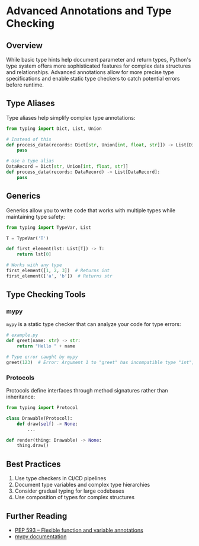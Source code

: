 
# Advanced Annotations and Type Checking

## Overview

While basic type hints help document parameter and return types, Python's type system offers more sophisticated features for complex data structures and relationships. Advanced annotations allow for more precise type specifications and enable static type checkers to catch potential errors before runtime.

## Type Aliases

Type aliases help simplify complex type annotations:

```python
from typing import Dict, List, Union

# Instead of this
def process_data(records: Dict[str, Union[int, float, str]]) -> List[Dict[str, Union[int, float, str]]]:
    pass

# Use a type alias
DataRecord = Dict[str, Union[int, float, str]]
def process_data(records: DataRecord) -> List[DataRecord]:
    pass
```

## Generics

Generics allow you to write code that works with multiple types while maintaining type safety:

```python
from typing import TypeVar, List

T = TypeVar('T')

def first_element(lst: List[T]) -> T:
    return lst[0]

# Works with any type
first_element([1, 2, 3])  # Returns int
first_element(['a', 'b'])  # Returns str
```

## Type Checking Tools

### mypy

`mypy` is a static type checker that can analyze your code for type errors:

```python
# example.py
def greet(name: str) -> str:
    return "Hello " + name

# Type error caught by mypy
greet(123)  # Error: Argument 1 to "greet" has incompatible type "int"; expected "str"
```

### Protocols

Protocols define interfaces through method signatures rather than inheritance:

```python
from typing import Protocol

class Drawable(Protocol):
    def draw(self) -> None:
        ...

def render(thing: Drawable) -> None:
    thing.draw()
```

## Best Practices

1. Use type checkers in CI/CD pipelines
2. Document type variables and complex type hierarchies
3. Consider gradual typing for large codebases
4. Use composition of types for complex structures

## Further Reading

- [PEP 593 – Flexible function and variable annotations](https://peps.python.org/pep-0593/)
- [mypy documentation](https://mypy.readthedocs.io/)
